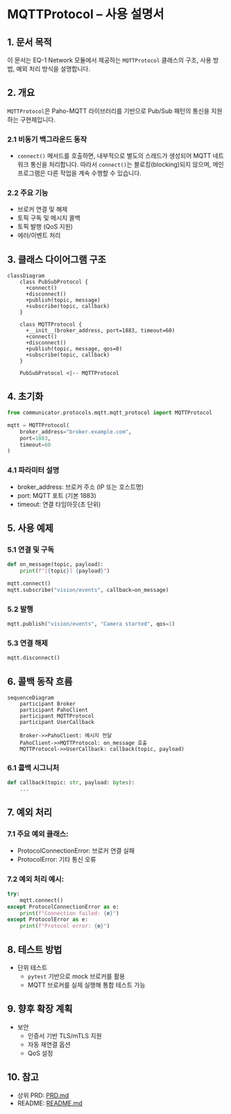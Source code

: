 # MQTTProtocol – 사용 설명서

## 1. 문서 목적
이 문서는 EQ-1 Network 모듈에서 제공하는 `MQTTProtocol` 클래스의 구조, 사용 방법, 예외 처리 방식을 설명합니다.

## 2. 개요
`MQTTProtocol`은 Paho-MQTT 라이브러리를 기반으로 Pub/Sub 패턴의 통신을 지원하는 구현체입니다.

### 2.1 비동기 백그라운드 동작
- `connect()` 메서드를 호출하면, 내부적으로 별도의 스레드가 생성되어 MQTT 네트워크 통신을 처리합니다. 따라서 `connect()`는 블로킹(blocking)되지 않으며, 메인 프로그램은 다른 작업을 계속 수행할 수 있습니다.

### 2.2 주요 기능
- 브로커 연결 및 해제
- 토픽 구독 및 메시지 콜백
- 토픽 발행 (QoS 지원)
- 에러/이벤트 처리

## 3. 클래스 다이어그램 구조
```mermaid
classDiagram
    class PubSubProtocol {
      +connect()
      +disconnect()
      +publish(topic, message)
      +subscribe(topic, callback)
    }

    class MQTTProtocol {
      +__init__(broker_address, port=1883, timeout=60)
      +connect()
      +disconnect()
      +publish(topic, message, qos=0)
      +subscribe(topic, callback)
    }

    PubSubProtocol <|-- MQTTProtocol
```

## 4. 초기화
```python
from communicator.protocols.mqtt.mqtt_protocol import MQTTProtocol

mqtt = MQTTProtocol(
    broker_address="broker.example.com",
    port=1883,
    timeout=60
)
```

### 4.1 파라미터 설명
- broker_address: 브로커 주소 (IP 또는 호스트명)
- port: MQTT 포트 (기본 1883)
- timeout: 연결 타임아웃(초 단위)

## 5. 사용 예제
### 5.1 연결 및 구독
```python
def on_message(topic, payload):
    print(f"[{topic}] {payload}")

mqtt.connect()
mqtt.subscribe("vision/events", callback=on_message)
```

### 5.2 발행
```python
mqtt.publish("vision/events", "Camera started", qos=1)
```

### 5.3 연결 해제
```python
mqtt.disconnect()
```

## 6. 콜백 동작 흐름
```mermaid
sequenceDiagram
    participant Broker
    participant PahoClient
    participant MQTTProtocol
    participant UserCallback

    Broker->>PahoClient: 메시지 전달
    PahoClient->>MQTTProtocol: on_message 호출
    MQTTProtocol->>UserCallback: callback(topic, payload)
```
### 6.1 콜백 시그니처
```python
def callback(topic: str, payload: bytes):
    ...
```

## 7. 예외 처리
### 7.1 주요 예외 클래스:
- ProtocolConnectionError: 브로커 연결 실패
- ProtocolError: 기타 통신 오류

### 7.2 예외 처리 예시:
```python
try:
    mqtt.connect()
except ProtocolConnectionError as e:
    print(f"Connection failed: {e}")
except ProtocolError as e:
    print(f"Protocol error: {e}")
```

## 8. 테스트 방법
- 단위 테스트
    - `pytest` 기반으로 mock 브로커를 활용
    - MQTT 브로커를 실제 실행해 통합 테스트 가능

## 9. 향후 확장 계획
- 보안
    - 인증서 기반 TLS/mTLS 지원
    - 자동 재연결 옵션
    - QoS 설정

## 10. 참고
- 상위 PRD: [PRD.md](PRD.md)
- README: [README.md](README.md)